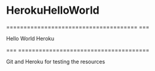 # HerokuHelloWorld

====================================== ===

Hello World Heroku 

=== ======================================


Git and Heroku for testing the resources

